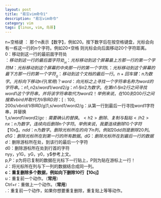 ```yaml
---
layout: post  
title: "易忘vim命令1"  
description: "易忘vim命令"  
category: vim
tags: [linux, vim, 鸟哥]  
---
```


n+空格键 ： 那个n表示【数字】，例如20。按下数字后在按空格键盘，光标会向有一栋这一行的n个字符。例如20+空格 则光标会向后面移动20个字符距离。  
0：移动到这一行的最前面字符处  
$：移动到这一行的最后面字符处  
__H：光标移动到这个屏幕最上方那一行的第一个字符   
M：光标移动到这个屏幕的中央那一行的第一个字符   
L：光标移动到这个屏幕的最下方那一行的第一个字符__  
G：移动到这个文档的最后一行。  
n+回车键 ：n为数字。光标向下移动n行(常用)   
？word：向光标之上寻找一个字符串名称为word的字符串。  
：n1,n2s/word1/word2/g：n1与n2为数字。在第n1与n2行之间寻找word1这个字符串，并将该字符串取代为word2！举例来说，在100到200行之间搜索vbird并取代为VBIRD则：[:100,200s/vbrid/VBIRD/g]  
1,$s/word1/word2/g：从第一行到最后一行寻找word1字符串，并替换  
1,$s/word1/word2/gc :需要确认的替换。   
​<h2>删除、复制与黏贴</h2>
nx：n为数字，连续向后删除n个字符。举例来说，我要连续删除10个字符【10x】。   
ndd：n为数字。删除光标所在的向下n列，例如20dd则是删除20列。  
d1G：删除光标所在到第一行的所有数据。  
dG：删除光标所在到最后一行的数据     
d$：删除游标所在处，到该行的最后一个字符  
d0：删除游标所在处到行首的字符  
nyy，y1G，yG，y0，y$参考上文。  
p,P：p为将已复制的数据在光标下一行贴上，P则为贴在游标上一行！  
J：将光标所在列与下一列的数据结合成同一列。   
**c：重复删除多个数据，例如向下删除10行【10cj】**  
u：重复前一个动作。（**常用**）   
Ctrl+r：重做上一个动作。（**常用**）  
.：重复前一个动作，如果你想要重复删除，重复贴上等等动作。  

